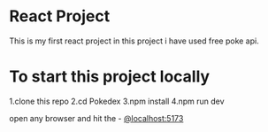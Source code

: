 # React Project

This is my first react project in this project i have used free poke api.



# To start this project locally 
  1.clone this repo
  2.cd Pokedex
  3.npm install
  4.npm run dev

open any browser and hit the - [@localhost:5173](http://localhost:5173/)